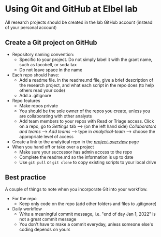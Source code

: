 # Using Git and GitHub at Elbel lab
All research projects should be created in the lab GitHub account (instead of your personal account)

## Create a Git project on GitHub
- Repository naming convention:
   - Specific to your project. Do not simply label it with the grant name, such as tacobell, or soda tax 
   - Do not leave space in the name
- Each repo should have:
  -  Add a readme file. In the readme.md file, give a brief description of the research project, and what each script in the repo does (to help others read your code)
  -  Add a .gitignore
- Repo features
  - Make repos private
  - You should be the sole owner of the repos you create, unless you are collaborating with other analysts
  - Add team members to your repos with Read or Triage access. Click on a repo, go to *Settings* tab --> (on the left hand side) *Collaborators and teams* --> *Add teams* --> type in *analytical-team* --> choose the appropriate level of access
- Create a link to the analytical repo in the [*project-overview*](https://github.com/Brian-Elbel-s-Research-Projects/project-overview) page
- When you hand off or take over a project
   - Make sure your successor has admin access to the repo
   - Complete the readme.md so the information is up to date
   - Use ```git pull``` or ```git clone``` to copy existing scripts to your local drive

## Best practice
A couple of things to note when you incorporate Git into your workflow.
- For the repo
  - Keep only code on the repo (add other folders and files to .gitignore)
- Daily workflow
  - Write a meaningful commit message, i.e. "end of day Jan 1, 2022" is not a great commit message
  - You don't have to make a commit everyday, unless someone else's coding depends on yours

